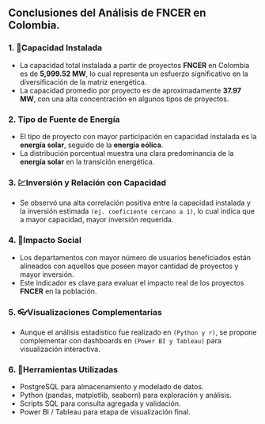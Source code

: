 ## Conclusiones del Análisis de FNCER en Colombia.
### 1. 🔋Capacidad Instalada
- La capacidad total instalada a partir de proyectos **FNCER** en Colombia es de **5,999.52 MW**, lo cual representa un esfuerzo significativo en la diversificación de la matriz energética.
-	La capacidad promedio por proyecto es de aproximadamente **37.97 MW**, con una alta concentración en algunos tipos de proyectos.

### 2. Tipo de Fuente de Energía
-	El tipo de proyecto con mayor participación en capacidad instalada es la **energía solar**, seguido de la **energía eólica**.
-	La distribución porcentual muestra una clara predominancia de la **energía solar** en la transición energética.

### 3. 💹Inversión y Relación con Capacidad
- Se observó una alta correlación positiva entre la capacidad instalada y la inversión estimada `(ej. coeficiente cercano a 1)`, lo cual indica que a mayor capacidad, mayor inversión requerida.

### 4. 🌇Impacto Social
- Los departamentos con mayor número de usuarios beneficiados están alineados con aquellos que poseen mayor cantidad de proyectos y mayor inversión.
- Este indicador es clave para evaluar el impacto real de los proyectos **FNCER** en la población.

### 5. 👓Visualizaciones Complementarias
- Aunque el análisis estadístico fue realizado en `(Python y r)`, se propone complementar con dashboards en `(Power BI y Tableau)` para visualización interactiva.

### 6. 🔧Herramientas Utilizadas
- PostgreSQL para almacenamiento y modelado de datos.
- Python (pandas, matplotlib, seaborn) para exploración y análisis.
- Scripts SQL para consulta agregada y validación.
- Power BI / Tableau para etapa de visualización final.
